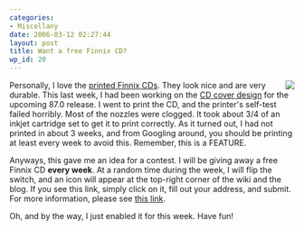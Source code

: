```yaml
---
categories:
- Miscellany
date: 2006-03-12 02:27:44
layout: post
title: Want a free Finnix CD?
wp_id: 20
---
```

<img src="/blog-media/2008/06/free-cd-screenshot.png" align="right" />Personally, I love the [printed Finnix CDs](https://www.finnix.org/Merchandise). They look nice and are very durable. This last week, I had been working on the [CD cover design](https://www.finnix.org/Image:Finnix-87.0-cd-label.png) for the upcoming 87.0 release. I went to print the CD, and the printer's self-test failed horribly. Most of the nozzles were clogged. It took about 3/4 of an inkjet cartridge set to get it to print correctly. As it turned out, I had not printed in about 3 weeks, and from Googling around, you should be printing at least every week to avoid this. Remember, this is a FEATURE.

Anyways, this gave me an idea for a contest. I will be giving away a free Finnix CD **every week**. At a random time during the week, I will flip the switch, and an icon will appear at the top-right corner of the wiki and the blog. If you see this link, simply click on it, fill out your address, and submit. For more information, please see [this link](https://www.finnix.org/Special:FreeCD).

Oh, and by the way, I just enabled it for this week. Have fun!
